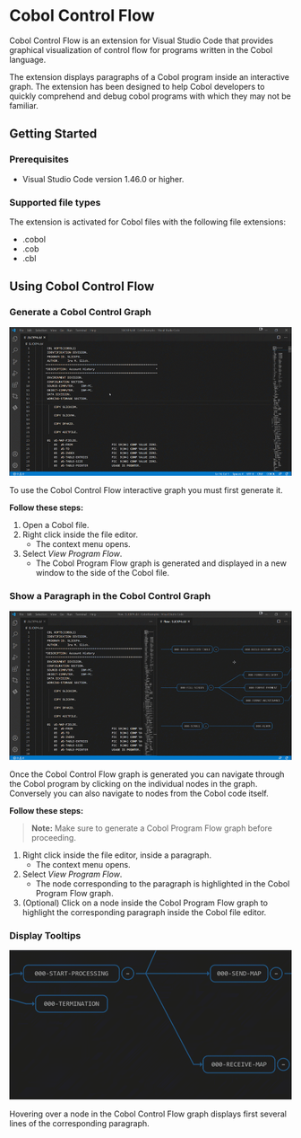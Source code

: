 # Cobol Control Flow

Cobol Control Flow is an extension for Visual Studio Code that provides graphical visualization of control flow for programs written in the Cobol language.

The extension displays paragraphs of a Cobol program inside an interactive graph. The extension has been designed to help Cobol developers to quickly comprehend and debug cobol programs with which they may not be familiar.

## Getting Started

### Prerequisites

- Visual Studio Code version 1.46.0 or higher.

### Supported file types

The extension is activated for Cobol files with the following file extensions:
 - .cobol
 - .cob
 - .cbl

## Using Cobol Control Flow



###  Generate a Cobol Control Graph

![](CobolControlFlowGeneration.gif)

To use the Cobol Control Flow interactive graph you must first generate it.

**Follow these steps:**
1. Open a Cobol file.
2. Right click inside the file editor.
    - The context menu opens.
3. Select *View Program Flow*.
    - The Cobol Program Flow graph is generated and displayed in a new window to the side of the Cobol file.

### Show a Paragraph in the Cobol Control Graph

![](CobolControlFlowHighlighting.gif)

Once the Cobol Control Flow graph is generated you can navigate through the Cobol program by clicking on the individual nodes in the graph. Conversely you can also navigate to nodes from the Cobol code itself.

**Follow these steps:**

> **Note:** Make sure to generate a Cobol Program Flow graph before proceeding.

1. Right click inside the file editor, inside a paragraph.
    - The context menu opens.
2. Select *View Program Flow*.
    - The node corresponding to the paragraph is highlighted in the Cobol Program Flow graph.
3. (Optional) Click on a node inside the Cobol Program Flow graph to highlight the corresponding paragraph inside the Cobol file editor.

### Display Tooltips

![](CobolControlFlowTooltip.gif)

Hovering over a node in the Cobol Control Flow graph displays first several lines of the corresponding paragraph.